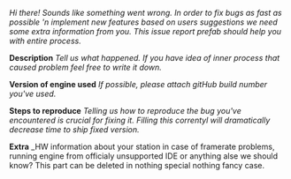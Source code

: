 _Hi there! Sounds like something went wrong. In order to fix bugs as fast as possible 'n implement new features based on users suggestions we need some extra information from you. This issue report prefab should help you with entire process._
  
**Description**
_Tell us what happened. If you have idea of inner process that caused problem feel free to write it down._
  
**Version of engine used**
_If possible, please attach gitHub build number you've used._ 
  
**Steps to reproduce**
_Telling us how to reproduce the bug you've encountered is crucial for fixing it. Filling this correntyl will dramatically decrease time to ship fixed version._

**Extra**
_HW information about your station in case of framerate problems, running engine from officialy unsupported IDE or anything alse we should know? This part can be deleted in nothing special nothing fancy case. 
    
